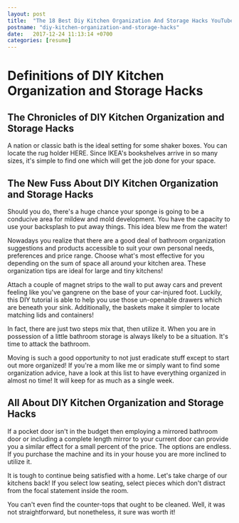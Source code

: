 ```yaml
---
layout: post
title:  "The 18 Best Diy Kitchen Organization And Storage Hacks YouTube Video"
postname: "diy-kitchen-organization-and-storage-hacks"
date:   2017-12-24 11:13:14 +0700
categories: [resume]
---
```

 Definitions of DIY Kitchen Organization and Storage Hacks 
===========================================================

 The Chronicles of DIY Kitchen Organization and Storage Hacks 
--------------------------------------------------------------

A nation or classic bath is the ideal setting for some shaker boxes. You can locate the rug holder HERE. Since IKEA's bookshelves arrive in so many sizes, it's simple to find one which will get the job done for your space.

 The New Fuss About DIY Kitchen Organization and Storage Hacks 
---------------------------------------------------------------

Should you do, there's a huge chance your sponge is going to be a conducive area for mildew and mold development. You have the capacity to use your backsplash to put away things. This idea blew me from the water!

Nowadays you realize that there are a good deal of bathroom organization suggestions and products accessible to suit your own personal needs, preferences and price range. Choose what's most effective for you depending on the sum of space all around your kitchen area. These organization tips are ideal for large and tiny kitchens!

Attach a couple of magnet strips to the wall to put away cars and prevent feeling like you've gangrene on the base of your car-injured foot. Luckily, this DIY tutorial is able to help you use those un-openable drawers which are beneath your sink. Additionally, the baskets make it simpler to locate matching lids and containers!

In fact, there are just two steps mix that, then utilize it. When you are in possession of a little bathroom storage is always likely to be a situation. It's time to attack the bathroom.

Moving is such a good opportunity to not just eradicate stuff except to start out more organized! If you're a mom like me or simply want to find some organization advice, have a look at this list to have everything organized in almost no time! It will keep for as much as a single week.

 All About DIY Kitchen Organization and Storage Hacks 
------------------------------------------------------

If a pocket door isn't in the budget then employing a mirrored bathroom door or including a complete length mirror to your current door can provide you a similar effect for a small percent of the price. The options are endless. If you purchase the machine and its in your house you are more inclined to utilize it.

It is tough to continue being satisfied with a home. Let's take charge of our kitchens back! If you select low seating, select pieces which don't distract from the focal statement inside the room.

You can't even find the counter-tops that ought to be cleaned. Well, it was not straightforward, but nonetheless, it sure was worth it!

